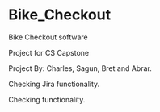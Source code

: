# Bike_Checkout

Bike Checkout software

Project for CS Capstone

Project By: Charles, Sagun, Bret and Abrar. 

Checking Jira functionality. 

Checking functionality.